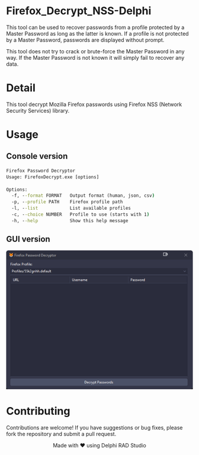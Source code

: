 # Firefox_Decrypt_NSS-Delphi

This tool can be used to recover passwords from a profile protected by a Master Password as long as the latter is known. If a profile is not protected by a Master Password, passwords are displayed without prompt.

This tool does not try to crack or brute-force the Master Password in any way. If the Master Password is not known it will simply fail to recover any data.

# Detail
This tool decrypt Mozilla Firefox passwords using Firefox NSS (Network Security Services) library.

# Usage

## Console version

```bat
Firefox Password Decryptor
Usage: FirefoxDecrypt.exe [options]

Options:
  -f, --format FORMAT   Output format (human, json, csv)
  -p, --profile PATH    Firefox profile path
  -l, --list            List available profiles
  -c, --choice NUMBER   Profile to use (starts with 1)
  -h, --help            Show this help message
```
## GUI version

![alt text](image.png)


# Contributing

Contributions are welcome! If you have suggestions or bug fixes, please fork the repository and submit a pull request.


<p align="center">Made with ❤️ using Delphi RAD Studio</p>

